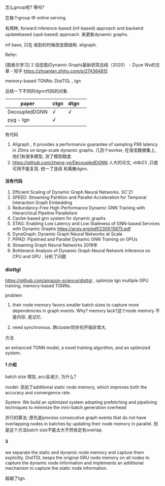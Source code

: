 怎么group呢? 等吗? 

在每个group 中 online serving. 

有两种,  forward inference-based (inf-based) approach and backend updatebased (upd-based) approach. 来更新dynamic graphs.

inf base, 只在 收到的时候改变图结构. aligraph.



Refer:

[图表示学习] 2 动态图(Dynamic Graph)最新研究总结（2020） - Ziyue Wu的文章 - 知乎 https://zhuanlan.zhihu.com/p/274364815

memory-based TGNNs:  DistTGL , tgn

总结一下不同的dgnn代码的对象.

| paper         | ctgn | dtgn |      |
| ------------- | ---- | ---- | ---- |
| DecoupledDGNN | √    | √    |      |
| pyg - tgn     | √    |      |      |
|               |      |      |      |

有代码

1. Aligraph , It provides a performance guarantee of sampling P99 latency in 20ms on large-scale dynamic graphs.   几百个worker, 在淘宝数据集上,  他们有很多模型, 测了模型精度.
2. https://github.com/zheng-yp/DecoupledDGNN  人大的论文,  vldb23 ,只是可用不能复现.  统一了连续 和离散dgnn.

#### 没有代码

1. Efficient Scaling of Dynamic Graph Neural Networks. SC'21  
2. SPEED: Streaming Partition and Parallel Acceleration for Temporal Interaction Graph Embedding
3. Redundancy-Free High-Performance Dynamic GNN Training with Hierarchical Pipeline Parallelism
4. Cache-based gnn system for dynamic graphs
5. STAG: Enabling Low Latency and Low Staleness of GNN-based Services with Dynamic Graphs https://arxiv.org/pdf/2309.15875.pdf
6. DynaGraph: Dynamic Graph Neural Networks at Scale
7. PiPAD: Pipelined and Parallel Dynamic GNN Training on GPUs
8. Streaming Graph Neural Networks  2018年
9. Bottleneck Analysis of Dynamic Graph Neural Network Inference on CPU and GPU . 分析了问题 

### disttgl

 https://github.com/amazon-science/disttgl  , optimize tgn multiple GPU training, memory-based TGNNs.

problem

1. their node memory favors smaller batch sizes to capture more dependencies in graph events. Why? memory lack?这个node memory 不是内存, 是记忆. 

2. need synchronous.  跨cluster同步的开销非常大. 

方法

an enhanced TGNN model, a novel training algorithm, and an optimized system.

#### 1 介绍

batch size 增加 ,acc会减少, 为什么? 

model: 添加了additional static node memory, which improves both the accuracy and convergence rate.

System: We build an optimized system adopting prefetching and pipelining techniques to minimize the mini-batch generation overhead

并行的算法:  原先是process consecutive graph events that do not have overlapping nodes in batches by updating their node memory in parallel. 但是这个方法batch size不能太大不然肯定有overlap.  

####  3

we separate the static and dynamic node memory and capture them explicitly. DistTGL keeps the original GRU node memory on all nodes to capture the dynamic node information and implements an additional mechanism to capture the static node information.

超越了tgn. 
